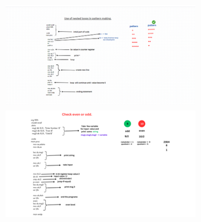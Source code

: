 ![logo](https://raw.githubusercontent.com/ayonthakur/photo-gallery-/main/Screenshot_76.png)

![logo](https://raw.githubusercontent.com/ayonthakur/photo-gallery-/main/Check%20even%20or%20odd.%20org%20100h%20.model%20small%20.data%20msg1%20db%2010%2C13%20%2C%20Enter%20Number%20%24%20msg2%20db%2010%2C13%20%2C%20Even%20%24%20msg3%20db%2010%2C13%20%2C%20Odd%20%24%20.code%20main%20proc%20mov%20ax%2C%40data%20mov%20ds%2Cax%20lea%20dx%2Cmsg1%20mov%20ah%2C9%20int%2021h%20mov%20a.png)
